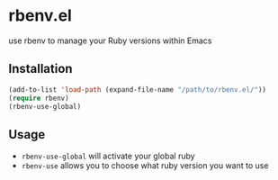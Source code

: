 rbenv.el
========

use rbenv to manage your Ruby versions within Emacs

Installation
------------

```lisp
(add-to-list 'load-path (expand-file-name "/path/to/rbenv.el/"))
(require rbenv)
(rbenv-use-global)
```

Usage
-----

* `rbenv-use-global` will activate your global ruby
* `rbenv-use` allows you to choose what ruby version you want to use

